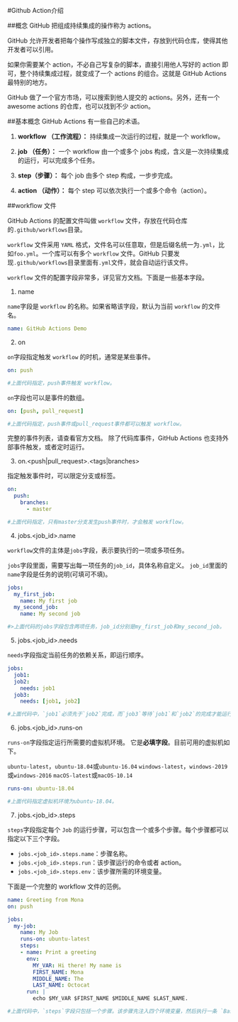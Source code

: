 #Github Action介绍

##概念
GitHub 把组成持续集成的操作称为 actions。

GitHub 允许开发者把每个操作写成独立的脚本文件，存放到代码仓库，使得其他开发者可以引用。

如果你需要某个 action，不必自己写复杂的脚本，直接引用他人写好的 action 即可，整个持续集成过程，就变成了一个 actions 的组合。这就是 GitHub Actions 最特别的地方。

GitHub 做了一个官方市场，可以搜索到他人提交的 actions。另外，还有一个 awesome actions 的仓库，也可以找到不少 action。

##基本概念
GitHub Actions 有一些自己的术语。

1. **workflow （工作流程）：** 持续集成一次运行的过程，就是一个 workflow。

2. **job （任务）：** 一个 workflow 由一个或多个 jobs 构成，含义是一次持续集成的运行，可以完成多个任务。

3. **step（步骤）：** 每个 job 由多个 step 构成，一步步完成。

4. **action （动作）：** 每个 step 可以依次执行一个或多个命令（action）。

##workflow 文件

GitHub Actions 的配置文件叫做 `workflow` 文件，存放在代码仓库的`.github/workflows`目录。

`workflow` 文件采用 `YAML` 格式，文件名可以任意取，但是后缀名统一为`.yml`，比如`foo.yml`。一个库可以有多个 `workflow` 文件。GitHub 只要发现`.github/workflows`目录里面有`.yml`文件，就会自动运行该文件。

`workflow` 文件的配置字段非常多，详见官方文档。下面是一些基本字段。

1. name

`name`字段是 `workflow` 的名称。如果省略该字段，默认为当前 `workflow` 的文件名。
```yml
name: GitHub Actions Demo
```
2. on

`on`字段指定触发 `workflow` 的时机，通常是某些事件。
```yml
on: push

#上面代码指定，push事件触发 workflow。
```

`on`字段也可以是事件的数组。
```yml
on: [push, pull_request]

#上面代码指定，push事件或pull_request事件都可以触发 workflow。
```

完整的事件列表，请查看官方文档。
除了代码库事件，GitHub Actions 也支持外部事件触发，或者定时运行。

3. on.<push|pull_request>.<tags|branches>

指定触发事件时，可以限定分支或标签。
```yml
on:
  push:
    branches:    
      - master

#上面代码指定，只有master分支发生push事件时，才会触发 workflow。
```

4. jobs.<job_id>.name

`workflow`文件的主体是`jobs`字段，表示要执行的一项或多项任务。

`jobs`字段里面，需要写出每一项任务的`job_id`，具体名称自定义。
`job_id`里面的`name`字段是任务的说明(可填可不填)。
```yml
jobs:
  my_first_job:
    name: My first job
  my_second_job:
    name: My second job

#>上面代码的jobs字段包含两项任务，job_id分别是my_first_job和my_second_job。
```

5. jobs.<job_id>.needs

`needs`字段指定当前任务的依赖关系，即运行顺序。
```yml
jobs:
  job1:
  job2:
    needs: job1
  job3:
    needs: [job1, job2]

#上面代码中，`job1`必须先于`job2`完成，而`job3`等待`job1`和`job2`的完成才能运行。因此，这个 `workflow` 的运行顺序依次为：`job1`、`job2`、`job3`。
```

6. jobs.<job_id>.runs-on

`runs-on`字段指定运行所需要的虚拟机环境。
它是**必填字段**。目前可用的虚拟机如下。

`ubuntu-latest`，`ubuntu-18.04`或`ubuntu-16.04`
`windows-latest`，`windows-2019`或`windows-2016`
`macOS-latest`或`macOS-10.14`


```yml
runs-on: ubuntu-18.04

#上面代码指定虚拟机环境为ubuntu-18.04。
```
7. jobs.<job_id>.steps

`steps`字段指定每个 `Job` 的运行步骤，可以包含一个或多个步骤。每个步骤都可以指定以下三个字段。

+ `jobs.<job_id>.steps.name`：步骤名称。
+ `jobs.<job_id>.steps.run`：该步骤运行的命令或者 action。
+ `jobs.<job_id>.steps.env`：该步骤所需的环境变量。


下面是一个完整的 workflow 文件的范例。
```yml
name: Greeting from Mona
on: push

jobs:
  my-job:
    name: My Job
    runs-on: ubuntu-latest
    steps:
    - name: Print a greeting
      env:
        MY_VAR: Hi there! My name is
        FIRST_NAME: Mona
        MIDDLE_NAME: The
        LAST_NAME: Octocat
      run: |
        echo $MY_VAR $FIRST_NAME $MIDDLE_NAME $LAST_NAME.

#上面代码中，`steps`字段只包括一个步骤。该步骤先注入四个环境变量，然后执行一条 `Bash` 命令。
```